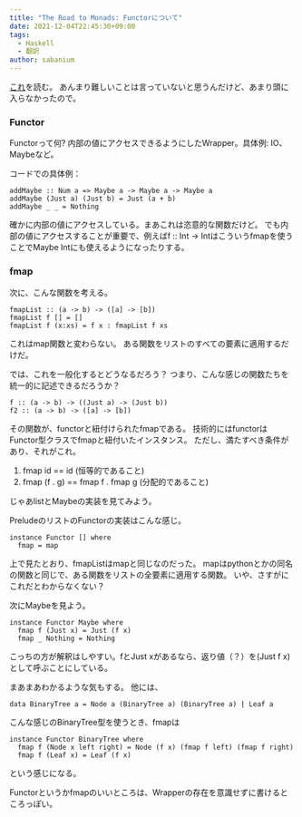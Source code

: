 ```yaml
---
title: "The Road to Monads: Functorについて"
date: 2021-12-04T22:45:30+09:00
tags:
  - Haskell
  - 翻訳
author: sabanium
---
```


[これ](https://oliverbalfour.github.io/haskell/2020/08/04/functors-in-haskell.html)を読む。
あんまり難しいことは言っていないと思うんだけど、あまり頭に入らなかったので。

### Functor

Functorって何? 内部の値にアクセスできるようにしたWrapper。具体例: IO、Maybeなど。

コードでの具体例：
```
addMaybe :: Num a => Maybe a -> Maybe a -> Maybe a
addMaybe (Just a) (Just b) = Just (a + b)
addMaybe _ _ = Nothing
```
確かに内部の値にアクセスしている。まあこれは恣意的な関数だけど。
でも内部の値にアクセスすることが重要で、例えばf :: Int -> Intはこういうfmapを使うことでMaybe Intにも使えるようになったりする。

### fmap

次に、こんな関数を考える。
```
fmapList :: (a -> b) -> ([a] -> [b])
fmapList f [] = []
fmapList f (x:xs) = f x : fmapList f xs
```
これはmap関数と変わらない。
ある関数をリストのすべての要素に適用するだけだ。

では、これを一般化するとどうなるだろう？ 
つまり、こんな感じの関数たちを統一的に記述できるだろうか？
```
f :: (a -> b) -> ((Just a) -> (Just b))
f2 :: (a -> b) -> ([a] -> [b])
```
その関数が、functorと紐付けられたfmapである。
技術的にはfunctorはFunctor型クラスでfmapと紐付いたインスタンス。
ただし、満たすべき条件があり、それがこれ。

  1. fmap id == id (恒等的であること)
  2. fmap (f . g) == fmap f . fmap g (分配的であること)

じゃあlistとMaybeの実装を見てみよう。

PreludeのリストのFunctorの実装はこんな感じ。
```
instance Functor [] where
  fmap = map
```
上で見たとおり、fmapListはmapと同じなのだった。
mapはpythonとかの同名の関数と同じで、ある関数をリストの全要素に適用する関数。
いや、さすがにこれだとわからなくない？

次にMaybeを見よう。
```
instance Functor Maybe where
  fmap f (Just x) = Just (f x)
  fmap _ Nothing = Nothing
```
こっちの方が解釈はしやすい。fとJust xがあるなら、返り値（？）を(Just f x)として呼ぶことにしている。

まあまあわかるような気もする。
他には、
```
data BinaryTree a = Node a (BinaryTree a) (BinaryTree a) | Leaf a
```
こんな感じのBinaryTree型を使うとき、fmapは
```
instance Functor BinaryTree where
  fmap f (Node x left right) = Node (f x) (fmap f left) (fmap f right)
  fmap f (Leaf x) = Leaf (f x)
```
という感じになる。

Functorというかfmapのいいところは、Wrapperの存在を意識せずに書けるところっぽい。

